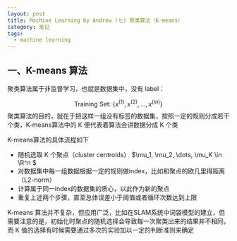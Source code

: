 ```yaml
---
layout: post
title: Machine Learning by Andrew (七) 聚类算法（K-means）
category: 笔记
tags: 
  - machine learning
---
```


<style>
img{
    width: 60%;
    padding-left: 20%;
}
</style>



## 一、K-means 算法

聚类算法属于非监督学习，也就是数据集中，没有 label：


$$
\text{Training Set: } \{ x^{(1)},x^{(2)},\dots,x^{(m)} \}
$$
聚类算法的目的，就在于把这样一组没有标签的数据集，按照一定的规则分成若干个类，K-means算法中的 K 便代表着算法会讲数据分成 K 个类

K-means算法的具体流程如下



- 随机选取 K 个聚点（cluster centroids） $\mu_1, \mu_2, \dots, \mu_K  \in \R^n $
- 对数据集中每一组数据根据一定的规则做index，比如和聚点的欧几里得距离（L2-norm）
- 计算属于同一index的数据集的质心，以此作为新的聚点
- 重复上述两个步骤，直至总体误差小于阈值或者循环次数达到上限



K-means 算法并不复杂，但应用广泛，比如在SLAM系统中词袋模型的建立，但需要注意的是，初始化时聚点的随机选择会导致每一次聚类出来的结果并不相同，而 K 值的选择有时候需要通过多次的实验加以一定的判断准则来确定 